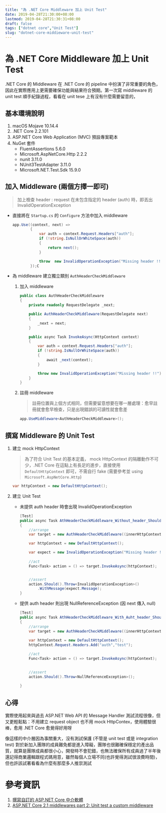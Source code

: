 ```yaml
---
title: "為 .NET Core Middleware 加上 Unit Test"
date: 2019-04-28T21:30:00+08:00
lastmod: 2019-04-28T21:30:31+08:00
draft: false
tags: ["dotnet core","Unit Test"]
slug: "dotnet-core-middieware-unit-test"
---
```

# 為 .NET Core Middleware 加上 Unit Test

.NET Core 的 Middleware 在 .NET Core 的 pipeline 中扮演了非常重要的角色，因此在實際應用上更需要確保功能與結果符合預期。第一次寫 middleware 的 unit test 順手紀錄過程，看看在 unit tese 上有沒有什麼需要留意的，

## 基本環境說明

1. macOS Mojave 10.14.4
2. .NET Core 2.2.101
3. ASP.NET Core Web Application (MVC) 預設專案範本
4. NuGet 套件
    - FluentAssertions 5.6.0
    - Microsoft.AspNetCore.Http 2.2.2
    - nunit 3.11.0
    - NUnit3TestAdapter 3.11.0
    - Microsoft.NET.Test.Sdk 15.9.0

## 加入 Middleware (兩個方擇一即可)

> 加上檢查 header : request 在未包含指定的 header (auth) 時，即丟出 InvalidOperationException

- 直接將在 `Startup.cs` 的 `Configure` 方法中加入 middleware

    ```cs
    app.Use((context, next) =>
            {
                var auth = context.Request.Headers["auth"];
                if (!string.IsNullOrWhiteSpace(auth))
                {
                    return next();
                }

                throw  new InvalidOperationException("Missing header !!");
            });C
    ```

- 為 middleware 建立獨立類別 `AuthHeaderCheckMiddleware`

    1. 加入 middleware

        ```cs
        public class AuthHeaderCheckMiddleware
        {
            private readonly RequestDelegate _next;

            public AuthHeaderCheckMiddleware(RequestDelegate next)
            {
                _next = next;
            }

            public async Task InvokeAsync(HttpContext context)
            {
                var auth = context.Request.Headers["auth"];
                if (!string.IsNullOrWhiteSpace(auth))
                {
                    await _next(context);
                }

                throw new InvalidOperationException("Missing header !!");
            }
        }
        ```

    2. 註冊 middleware

        > 註冊位置與上個方式相同，但需要留意想要在哪一層處理：愈早註冊就會愈早檢查，只是出現錯誤的可讀性就會愈差

        ```cs
        app.UseMiddleware<AuthHeaderCheckMiddleware>();
        ```

## 撰寫 Middleware 的 Unit Test

1. 建立 mock HttpContext

    > 為了符合 Unit Test 的基本定義， mock HttpContext 的隔離動作不可少，.NET Core 在這點上有長足的進步，直接使用 `DefaultHttpContext` 即可，不需自行 fake (需要參考並 using `Microsoft.AspNetCore.Http`)

    ```cs
    var httpContext = new DefaultHttpContext();
    ```
2. 建立 Unit Test

    - 未提供 auth header 時會出現 InvalidOperationException

        ```cs
        [Test]
        public async Task AthHeaderCheckMiddleware_Without_header_Should_Get_InvalidOperatorException()
        {
            //arrange
            var target = new AuthHeaderCheckMiddleware((innerHttpContext) => null);

            var httpContext = new DefaultHttpContext();

            var expect = new InvalidOperationException("Missing header !!");
            
            //act
            Func<Task> action = () => target.InvokeAsync(httpContext);


            //assert
            action.Should().Throw<InvalidOperationException>()
                .WithMessage(expect.Message);
        }
        ```

    - 提供 auth header 則出現 NullReferenceException (因 next 傳入 null)

        ```cs
        [Test]
        public async Task AthHeaderCheckMiddleware_With_Auht_header_Should_Get_NullReferenceException()
        {
            //arrange
            var target = new AuthHeaderCheckMiddleware((innerHttpContext) => null);
              
            var httpContext = new DefaultHttpContext();
            httpContext.Request.Headers.Add("auth","test");

            //act
            Func<Task> action = () => target.InvokeAsync(httpContext);
            

            //assert
            action.Should().Throw<NullReferenceException>();
            
        }
        ```

## 心得

實際使用起來與過去 ASP.NET Web API 的 Message Handler 測試流程很像，但又更輕鬆點：不用建立 request object 也不用 mock HttpContex，使用體驗很棒，愈用 .NET Core 愈覺得好用呀
 
像這樣的中介層因為事關重大，沒有測試保護 (不管是 unit test 或是 integration test) 對於新加入團隊的成員難免都是進入障礙，團隊也很難確保穩定的產出品質，就算是團隊成員都很小心，開發時不會犯錯，也無法確保所有成員過了半年後還記得商業邏輯跟程式碼用意，雖然每個人立場不同(也許覺得測試很浪費時間)，但也許該試著看看為什麼有那麼多人推崇測試

# 參考資訊
1. [撰寫自訂的 ASP.NET Core 中介軟體](https://docs.microsoft.com/zh-tw/aspnet/core/fundamentals/middleware/write?view=aspnetcore-2.2)
2. [ASP.NET Core 2.1 middlewares part 2: Unit test a custom middleware](http://anthonygiretti.com/2018/09/04/asp-net-core-2-1-middlewares-part2-unit-test-a-custom-middleware/)